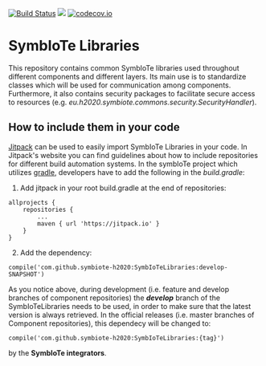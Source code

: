 [![Build Status](https://api.travis-ci.org/symbiote-h2020/SymbIoTeLibraries.svg?branch=staging)](https://api.travis-ci.org/symbiote-h2020/SymbIoTeLibraries)
[![](https://jitpack.io/v/symbiote-h2020/SymbIoTeLibraries.svg)](https://jitpack.io/#symbiote-h2020/SymbIoTeLibraries)
[![codecov.io](https://codecov.io/github/symbiote-h2020/SymbIoTeLibraries/branch/staging/graph/badge.svg)](https://codecov.io/github/symbiote-h2020/SymbIoTeLibraries)
# SymbIoTe Libraries
This repository contains common SymbIoTe libraries used throughout different components and different layers. Its main use is to standardize classes which will be used for communication among components. Furthermore, it also contains security packages to facilitate secure access to resources (e.g. *eu.h2020.symbiote.commons.security.SecurityHandler*).
## How to include them in your code
[Jitpack](https://jitpack.io/) can be used to easily import SymbIoTe Libraries in your code. In Jitpack's website you can find guidelines about how to include repositories for different build automation systems. In the symbIoTe project which utilizes [gradle](https://gradle.org/), developers have to add the following in the *build.gradle*:

1. Add jitpack in your root build.gradle at the end of repositories:
```
allprojects {
	repositories {
		...
		maven { url 'https://jitpack.io' }
	}
}
```
2. Add the dependency:
```
compile('com.github.symbiote-h2020:SymbIoTeLibraries:develop-SNAPSHOT')
```
As you notice above, during development (i.e. feature and develop branches of component repositories) the ***develop*** branch of the SymbIoTeLibraries needs to be used, in order to make sure that the latest version is always retrieved. In the official releases (i.e. master branches of Component repositories), this dependecy will be changed to:

```
compile('com.github.symbiote-h2020:SymbIoTeLibraries:{tag}')
```
by the **SymbIoTe integrators**.
